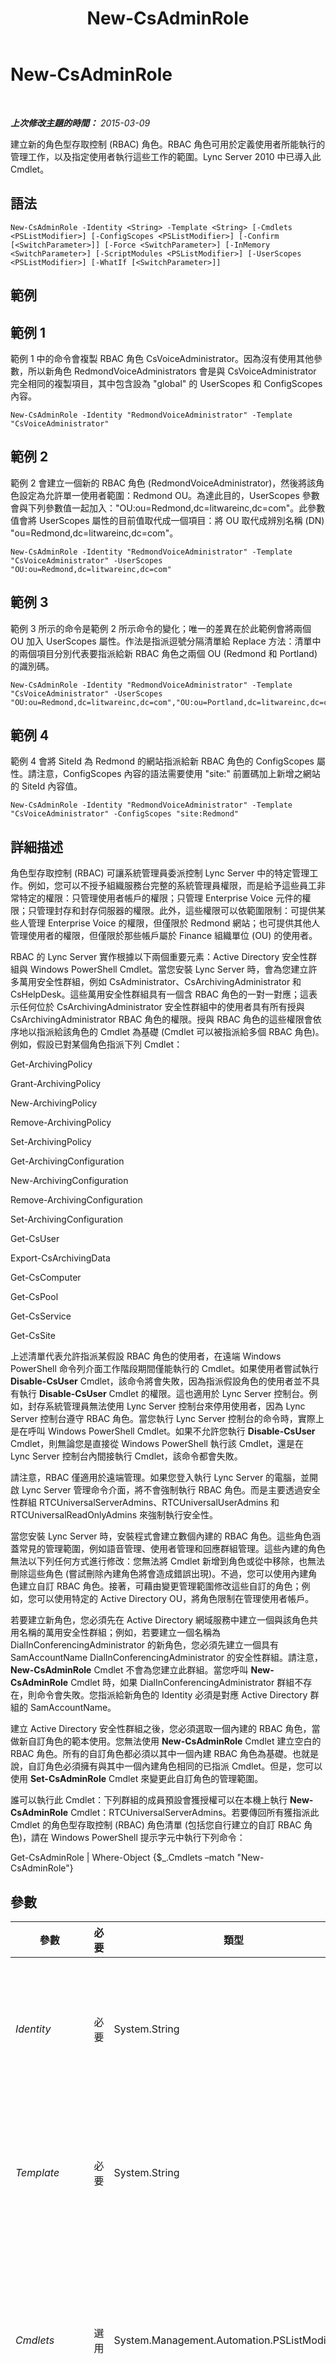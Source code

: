 ﻿---
title: New-CsAdminRole
TOCTitle: New-CsAdminRole
ms:assetid: 1e46c02e-0937-4e3b-b02e-e7507189f6aa
ms:mtpsurl: https://technet.microsoft.com/zh-tw/library/Gg398271(v=OCS.15)
ms:contentKeyID: 49290287
ms.date: 08/10/2015
mtps_version: v=OCS.15
ms.translationtype: HT
---

# New-CsAdminRole

 

_**上次修改主題的時間：** 2015-03-09_

建立新的角色型存取控制 (RBAC) 角色。RBAC 角色可用於定義使用者所能執行的管理工作，以及指定使用者執行這些工作的範圍。Lync Server 2010 中已導入此 Cmdlet。

## 語法

    New-CsAdminRole -Identity <String> -Template <String> [-Cmdlets <PSListModifier>] [-ConfigScopes <PSListModifier>] [-Confirm [<SwitchParameter>]] [-Force <SwitchParameter>] [-InMemory <SwitchParameter>] [-ScriptModules <PSListModifier>] [-UserScopes <PSListModifier>] [-WhatIf [<SwitchParameter>]]

## 範例

## 範例 1

範例 1 中的命令會複製 RBAC 角色 CsVoiceAdministrator。因為沒有使用其他參數，所以新角色 RedmondVoiceAdministrators 會是與 CsVoiceAdministrator 完全相同的複製項目，其中包含設為 "global" 的 UserScopes 和 ConfigScopes 內容。

    New-CsAdminRole -Identity "RedmondVoiceAdministrator" -Template "CsVoiceAdministrator"

## 範例 2

範例 2 會建立一個新的 RBAC 角色 (RedmondVoiceAdministrator)，然後將該角色設定為允許單一使用者範圍：Redmond OU。為達此目的，UserScopes 參數會與下列參數值一起加入："OU:ou=Redmond,dc=litwareinc,dc=com"。此參數值會將 UserScopes 屬性的目前值取代成一個項目：將 OU 取代成辨別名稱 (DN) "ou=Redmond,dc=litwareinc,dc=com"。

    New-CsAdminRole -Identity "RedmondVoiceAdministrator" -Template "CsVoiceAdministrator" -UserScopes "OU:ou=Redmond,dc=litwareinc,dc=com"

## 範例 3

範例 3 所示的命令是範例 2 所示命令的變化；唯一的差異在於此範例會將兩個 OU 加入 UserScopes 屬性。作法是指派逗號分隔清單給 Replace 方法：清單中的兩個項目分別代表要指派給新 RBAC 角色之兩個 OU (Redmond 和 Portland) 的識別碼。

    New-CsAdminRole -Identity "RedmondVoiceAdministrator" -Template "CsVoiceAdministrator" -UserScopes "OU:ou=Redmond,dc=litwareinc,dc=com","OU:ou=Portland,dc=litwareinc,dc=com"

## 範例 4

範例 4 會將 SiteId 為 Redmond 的網站指派給新 RBAC 角色的 ConfigScopes 屬性。請注意，ConfigScopes 內容的語法需要使用 "site:" 前置碼加上新增之網站的 SiteId 內容值。

    New-CsAdminRole -Identity "RedmondVoiceAdministrator" -Template "CsVoiceAdministrator" -ConfigScopes "site:Redmond"

## 詳細描述

角色型存取控制 (RBAC) 可讓系統管理員委派控制 Lync Server 中的特定管理工作。例如，您可以不授予組織服務台完整的系統管理員權限，而是給予這些員工非常特定的權限：只管理使用者帳戶的權限；只管理 Enterprise Voice 元件的權限；只管理封存和封存伺服器的權限。此外，這些權限可以依範圍限制：可提供某些人管理 Enterprise Voice 的權限，但僅限於 Redmond 網站；也可提供其他人管理使用者的權限，但僅限於那些帳戶屬於 Finance 組織單位 (OU) 的使用者。

RBAC 的 Lync Server 實作根據以下兩個重要元素：Active Directory 安全性群組與 Windows PowerShell Cmdlet。當您安裝 Lync Server 時，會為您建立許多萬用安全性群組，例如 CsAdministrator、CsArchivingAdministrator 和 CsHelpDesk。這些萬用安全性群組具有一個含 RBAC 角色的一對一對應；這表示任何位於 CsArchivingAdministrator 安全性群組中的使用者具有所有授與 CsArchivingAdministrator RBAC 角色的權限。授與 RBAC 角色的這些權限會依序地以指派給該角色的 Cmdlet 為基礎 (Cmdlet 可以被指派給多個 RBAC 角色)。例如，假設已對某個角色指派下列 Cmdlet：

Get-ArchivingPolicy

Grant-ArchivingPolicy

New-ArchivingPolicy

Remove-ArchivingPolicy

Set-ArchivingPolicy

Get-ArchivingConfiguration

New-ArchivingConfiguration

Remove-ArchivingConfiguration

Set-ArchivingConfiguration

Get-CsUser

Export-CsArchivingData

Get-CsComputer

Get-CsPool

Get-CsService

Get-CsSite

上述清單代表允許指派某假設 RBAC 角色的使用者，在遠端 Windows PowerShell 命令列介面工作階段期間僅能執行的 Cmdlet。如果使用者嘗試執行 **Disable-CsUser** Cmdlet，該命令將會失敗，因為指派假設角色的使用者並不具有執行 **Disable-CsUser** Cmdlet 的權限。這也適用於 Lync Server 控制台。例如，封存系統管理員無法使用 Lync Server 控制台來停用使用者，因為 Lync Server 控制台遵守 RBAC 角色。當您執行 Lync Server 控制台的命令時，實際上是在呼叫 Windows PowerShell Cmdlet。如果不允許您執行 **Disable-CsUser** Cmdlet，則無論您是直接從 Windows PowerShell 執行該 Cmdlet，還是在 Lync Server 控制台內間接執行 Cmdlet，該命令都會失敗。

請注意，RBAC 僅適用於遠端管理。如果您登入執行 Lync Server 的電腦，並開啟 Lync Server 管理命令介面，將不會強制執行 RBAC 角色。而是主要透過安全性群組 RTCUniversalServerAdmins、RTCUniversalUserAdmins 和 RTCUniversalReadOnlyAdmins 來強制執行安全性。

當您安裝 Lync Server 時，安裝程式會建立數個內建的 RBAC 角色。這些角色涵蓋常見的管理範圍，例如語音管理、使用者管理和回應群組管理。這些內建的角色無法以下列任何方式進行修改：您無法將 Cmdlet 新增到角色或從中移除，也無法刪除這些角色 (嘗試刪除內建角色將會造成錯誤出現)。不過，您可以使用內建角色建立自訂 RBAC 角色。接著，可藉由變更管理範圍修改這些自訂的角色；例如，您可以使用特定的 Active Directory OU，將角色限制在管理使用者帳戶。

若要建立新角色，您必須先在 Active Directory 網域服務中建立一個與該角色共用名稱的萬用安全性群組；例如，若要建立一個名稱為 DialInConferencingAdministrator 的新角色，您必須先建立一個具有 SamAccountName DialInConferencingAdministrator 的安全性群組。請注意，**New-CsAdminRole** Cmdlet 不會為您建立此群組。當您呼叫 **New-CsAdminRole** Cmdlet 時，如果 DialInConferencingAdministrator 群組不存在，則命令會失敗。您指派給新角色的 Identity 必須是對應 Active Directory 群組的 SamAccountName。

建立 Active Directory 安全性群組之後，您必須選取一個內建的 RBAC 角色，當做新自訂角色的範本使用。您無法使用 **New-CsAdminRole** Cmdlet 建立空白的 RBAC 角色。所有的自訂角色都必須以其中一個內建 RBAC 角色為基礎。也就是說，自訂角色必須擁有與其中一個內建角色相同的已指派 Cmdlet。但是，您可以使用 **Set-CsAdminRole** Cmdlet 來變更此自訂角色的管理範圍。

誰可以執行此 Cmdlet：下列群組的成員預設會獲授權可以在本機上執行 **New-CsAdminRole** Cmdlet：RTCUniversalServerAdmins。若要傳回所有獲指派此 Cmdlet 的角色型存取控制 (RBAC) 角色清單 (包括您自行建立的自訂 RBAC 角色)，請在 Windows PowerShell 提示字元中執行下列命令：

Get-CsAdminRole | Where-Object {$\_.Cmdlets –match "New-CsAdminRole"}

## 參數


<table>
<colgroup>
<col style="width: 25%" />
<col style="width: 25%" />
<col style="width: 25%" />
<col style="width: 25%" />
</colgroup>
<thead>
<tr class="header">
<th>參數</th>
<th>必要</th>
<th>類型</th>
<th>說明</th>
</tr>
</thead>
<tbody>
<tr class="odd">
<td><p><em>Identity</em></p></td>
<td><p>必要</p></td>
<td><p>System.String</p></td>
<td><p>要建立之 RBAC 角色的唯一識別碼。RBAC 角色的 Identity 必須與該角色相關聯之 Active Directory 萬用安全性群組的 SamAccountName 相同。例如，Help Desk 角色具有等於 CsHelpDesk 的 Identity；CsHelpDesk 也是與該角色相關聯之 Active Directory 萬用安全性群組的 SamAccountName。</p></td>
</tr>
<tr class="even">
<td><p><em>Template</em></p></td>
<td><p>必要</p></td>
<td><p>System.String</p></td>
<td><p>內建 RBAC 角色的名稱，該角色將會當作要建立之自訂 RBAC 角色的範本使用。所有新的 RBAC 角色都必須以現有角色為基礎；您無法建立空白的 RBAC 角色 (亦即，未指派 Cmdlet 的角色，或未指派值給 ConfigScopes 或 UserScopes 內容的角色)。不過，在自訂角色建立完成之後，您可以使用 <strong>Set-CsAdminRole</strong> Cmdlet 修改新角色的屬性。</p></td>
</tr>
<tr class="odd">
<td><p><em>Cmdlets</em></p></td>
<td><p>選用</p></td>
<td><p>System.Management.Automation.PSListModifier</p></td>
<td><p>可讓您指定可供擁有新 RBAC 角色之使用者使用的 Cmdlet。例如，若要建立只提供一個 Cmdlet (<strong>Export-CsArchivingData</strong> Cmdlet) 存取權的新角色，請使用如下語法：</p>
<p>-Cmdlets &quot;Export-CsArchivingData&quot;</p>
<p>若要允許存取多個 Cmdlet，請使用逗號將 Cmdlet 名稱隔開：</p>
<p>-Cmdlets &quot;Export-CsArchivingData&quot;,&quot;Invoke-CsArchivingDatabasePurge&quot;</p></td>
</tr>
<tr class="even">
<td><p><em>ConfigScopes</em></p></td>
<td><p>選用</p></td>
<td><p>System.Management.Automation.PSListModifier</p></td>
<td><p>用來將 Cmdlet 的範圍限制為指定之網站中的組態設定。若要將 Cmdlet 範圍限制在單一網站，請使用類似下列的語法：-ConfigScopes site:Redmond。使用逗號分隔清單可以指定多個網站：-ConfigScopes &quot;site:Redmond, &quot;site:Dublin&quot;。您也可以將 ConfigScopes 屬性設定為 &quot;global&quot;。</p>
<p>指派值給 ConfigScopes 參數時，您必須使用首碼 &quot;site:&quot; 加上網站 SiteId 內容的值；請注意，SiteID 的值與網站的 Identity 或網站的 DisplayName 不一定相同。若要決定指定網站的 SiteId，您可以使用類似下列的命令：</p>
<p>Get-CsSite &quot;Redmond&quot; | Select-Object SiteId</p>
<p>您必須為 ConfigScopes 或 UserScopes 屬性 (或兩者) 指定值。</p></td>
</tr>
<tr class="odd">
<td><p><em>Confirm</em></p></td>
<td><p>選用</p></td>
<td><p>System.Management.Automation.SwitchParameter</p></td>
<td><p>在執行命令前先提示確認。</p></td>
</tr>
<tr class="even">
<td><p><em>Force</em></p></td>
<td><p>選用</p></td>
<td><p>System.Management.Automation.SwitchParameter</p></td>
<td><p>隱藏執行命令時可能發生的非嚴重錯誤訊息。</p></td>
</tr>
<tr class="odd">
<td><p><em>InMemory</em></p></td>
<td><p>選用</p></td>
<td><p>System.Management.Automation.SwitchParameter</p></td>
<td><p>建立物件參照但不實際將該物件認可為永久變更。如果您會將這個利用此參數呼叫之 Cmdlet 的輸出指派給變數，可以變更物件參照的屬性，然後呼叫與此 Cmdlet 配對的 Set- Cmdlet，認可這些變更。</p></td>
</tr>
<tr class="even">
<td><p><em>ScriptModules</em></p></td>
<td><p>選用</p></td>
<td><p>System.Management.Automation.PSListModifier</p></td>
<td><p>可讓您指定 Windows PowerShell 指令碼中的功能，以供擁有新 RBAC 角色的使用者使用。例如，下列語法提供 UpdateDatabase.ps1 指令碼中 Reset 函式的存取權：</p>
<p>-ScriptModules &quot;UpdateDatabase.ps1:Reset&quot;</p></td>
</tr>
<tr class="odd">
<td><p><em>UserScopes</em></p></td>
<td><p>選用</p></td>
<td><p>System.Management.Automation.PSListModifier</p></td>
<td><p>用來將 Cmdlet 的範圍限制為指定之組織單位中的使用者管理活動。若要將 Cmdlet 範圍限制為單一組織單位，請使用類似下列的語法：-UserScopes &quot;OU:ou=Redmond,dc=litwareinc,dc=com&quot;。使用逗號分隔清單可以指定多個組織單位：-UserScopes &quot;OU:ou=Redmond,dc=litwareinc,dc=com&quot;, &quot;OU:ou=Dublin,dc=litwareinc,dc=com&quot;。若要從角色新增範圍 (或移除現有範圍)，請使用 Windows PowerShell 清單修飾詞語法。如需詳細資訊，請參閱本主題的＜範例＞一節。</p>
<p>您必須為 ConfigScopes 或 UserScopes 屬性 (或兩者) 指定值。</p></td>
</tr>
<tr class="even">
<td><p><em>WhatIf</em></p></td>
<td><p>選用</p></td>
<td><p>System.Management.Automation.SwitchParameter</p></td>
<td><p>說明執行命令時若不實際執行命令的後果。</p></td>
</tr>
</tbody>
</table>


## 輸入類型

無。

## 傳回類型

**New-CsAdminRole** Cmdlet 會建立 Microsoft.Rtc.Management.WritableConfig.Settings.Roles.Role 物件的新執行個體。

